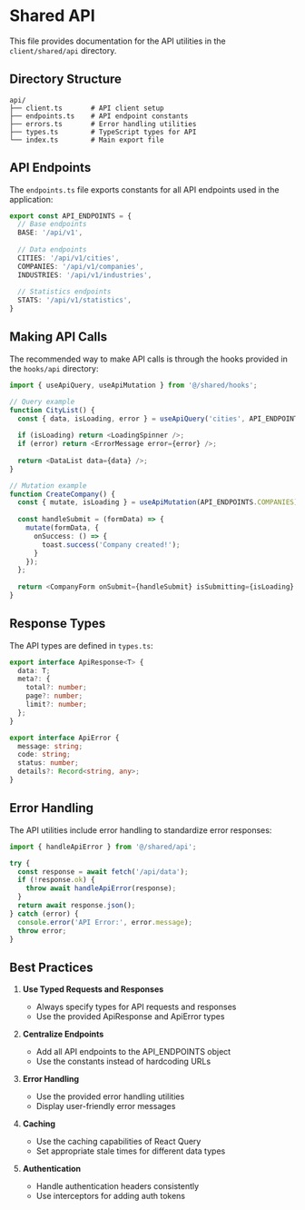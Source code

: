 # Shared API

This file provides documentation for the API utilities in the `client/shared/api` directory.

## Directory Structure

```
api/
├── client.ts       # API client setup 
├── endpoints.ts    # API endpoint constants
├── errors.ts       # Error handling utilities
├── types.ts        # TypeScript types for API
└── index.ts        # Main export file
```

## API Endpoints

The `endpoints.ts` file exports constants for all API endpoints used in the application:

```typescript
export const API_ENDPOINTS = {
  // Base endpoints
  BASE: '/api/v1',
  
  // Data endpoints
  CITIES: '/api/v1/cities',
  COMPANIES: '/api/v1/companies',
  INDUSTRIES: '/api/v1/industries',
  
  // Statistics endpoints
  STATS: '/api/v1/statistics',
}
```

## Making API Calls

The recommended way to make API calls is through the hooks provided in the `hooks/api` directory:

```typescript
import { useApiQuery, useApiMutation } from '@/shared/hooks';

// Query example
function CityList() {
  const { data, isLoading, error } = useApiQuery('cities', API_ENDPOINTS.CITIES);
  
  if (isLoading) return <LoadingSpinner />;
  if (error) return <ErrorMessage error={error} />;
  
  return <DataList data={data} />;
}

// Mutation example
function CreateCompany() {
  const { mutate, isLoading } = useApiMutation(API_ENDPOINTS.COMPANIES);
  
  const handleSubmit = (formData) => {
    mutate(formData, {
      onSuccess: () => {
        toast.success('Company created!');
      }
    });
  };
  
  return <CompanyForm onSubmit={handleSubmit} isSubmitting={isLoading} />;
}
```

## Response Types

The API types are defined in `types.ts`:

```typescript
export interface ApiResponse<T> {
  data: T;
  meta?: {
    total?: number;
    page?: number;
    limit?: number;
  };
}

export interface ApiError {
  message: string;
  code: string;
  status: number;
  details?: Record<string, any>;
}
```

## Error Handling

The API utilities include error handling to standardize error responses:

```typescript
import { handleApiError } from '@/shared/api';

try {
  const response = await fetch('/api/data');
  if (!response.ok) {
    throw await handleApiError(response);
  }
  return await response.json();
} catch (error) {
  console.error('API Error:', error.message);
  throw error;
}
```

## Best Practices

1. **Use Typed Requests and Responses**
   - Always specify types for API requests and responses
   - Use the provided ApiResponse and ApiError types

2. **Centralize Endpoints**
   - Add all API endpoints to the API_ENDPOINTS object
   - Use the constants instead of hardcoding URLs

3. **Error Handling**
   - Use the provided error handling utilities
   - Display user-friendly error messages

4. **Caching**
   - Use the caching capabilities of React Query
   - Set appropriate stale times for different data types

5. **Authentication**
   - Handle authentication headers consistently
   - Use interceptors for adding auth tokens 